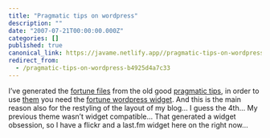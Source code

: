 ```yaml
---
title: "Pragmatic tips on wordpress"
description: ""
date: "2007-07-21T00:00:00.000Z"
categories: []
published: true
canonical_link: https://javame.netlify.app//pragmatic-tips-on-wordpress-b4925d4a7c33
redirect_from:
  - /pragmatic-tips-on-wordpress-b4925d4a7c33
---
```


I’ve generated the [fortune files](http://en.wikipedia.org/wiki/Fortune_%28program%29) from the old good [pragmatic tips](http://www.pragmaticprogrammer.com/ppbook/extracts/rule_list.html), in order to use [them](http://java2me.org/pragmaticfortune.zip) you need the [fortune wordpress widget](http://www.jason.mock.ws/wordpress/2007/02/15/fortune-widget-03). And this is the main reason also for the restyling of the layout of my blog… I guess the 4th… My previous theme wasn’t widget compatible… That generated a widget obsession, so I have a flickr and a last.fm widget here on the right now…
